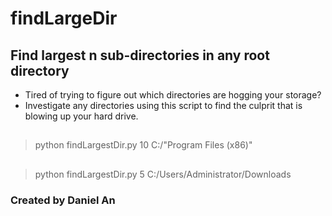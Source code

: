 # findLargeDir
## Find largest n sub-directories in any root directory
- Tired of trying to figure out which directories are hogging your storage? 
- Investigate any directories using this script to find the culprit that is blowing up your hard drive.

##
> python findLargestDir.py 10 C:/"Program Files (x86)"

##
> python findLargestDir.py 5 C:/Users/Administrator/Downloads

### Created by Daniel An
